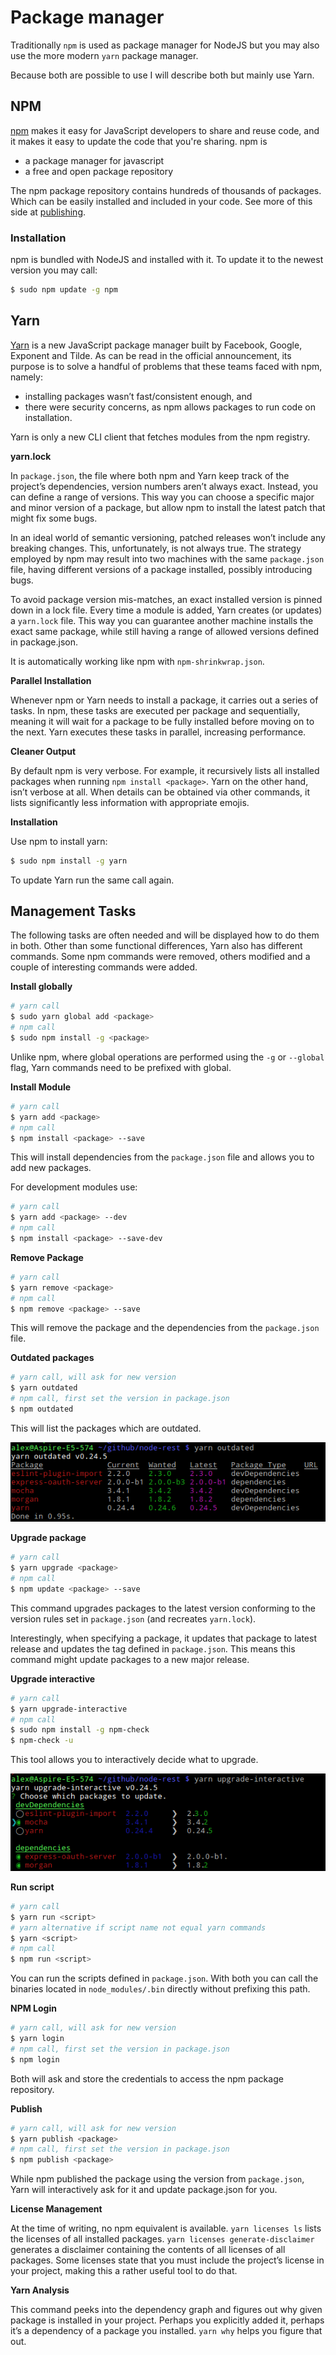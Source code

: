 # Package manager

Traditionally `npm` is used as package manager for NodeJS but you may also use the
more modern `yarn` package manager.

Because both are possible to use I will describe both but mainly use Yarn.


## NPM

[npm](https://docs.npmjs.com) makes it easy for JavaScript developers to share and
reuse code, and it makes it easy to update the code that you're sharing. npm is
- a package manager for javascript
- a free and open package repository

The npm package repository contains hundreds of thousands of packages. Which can
be easily installed and included in your code. See more of this side at
[publishing](../environment/publish.md).

### Installation

npm is bundled with NodeJS and installed with it. To update it to the newest version
you may call:

```bash
$ sudo npm update -g npm
```


## Yarn

[Yarn](https://yarnpkg.com) is a new JavaScript package manager built by Facebook,
Google, Exponent and Tilde. As can be read in the official announcement, its purpose
is to solve a handful of problems that these teams faced with npm, namely:

- installing packages wasn’t fast/consistent enough, and
- there were security concerns, as npm allows packages to run code on installation.

Yarn is only a new CLI client that fetches modules from the npm registry.

__yarn.lock__

In `package.json`, the file where both npm and Yarn keep track of the project’s
dependencies, version numbers aren’t always exact. Instead, you can define a range
of versions. This way you can choose a specific major and minor version of a package,
but allow npm to install the latest patch that might fix some bugs.

In an ideal world of semantic versioning, patched releases won’t include any breaking
changes. This, unfortunately, is not always true. The strategy employed by npm may
result into two machines with the same `package.json` file, having different versions
of a package installed, possibly introducing bugs.

To avoid package version mis-matches, an exact installed version is pinned down in a
lock file. Every time a module is added, Yarn creates (or updates) a `yarn.lock` file.
This way you can guarantee another machine installs the exact same package, while
still having a range of allowed versions defined in package.json.

It is automatically working like npm with `npm-shrinkwrap.json`.

__Parallel Installation__

Whenever npm or Yarn needs to install a package, it carries out a series of tasks.
In npm, these tasks are executed per package and sequentially, meaning it will wait
for a package to be fully installed before moving on to the next. Yarn executes these
tasks in parallel, increasing performance.

__Cleaner Output__

By default npm is very verbose. For example, it recursively lists all installed packages
when running `npm install <package>`. Yarn on the other hand, isn’t verbose at all.
When details can be obtained via other commands, it lists significantly less information
with appropriate emojis.

__Installation__

Use npm to install yarn:

```bash
$ sudo npm install -g yarn
```

To update Yarn run the same call again.


## Management Tasks

The following tasks are often needed and will be displayed how to do them in both.
Other than some functional differences, Yarn also has different commands. Some npm
commands were removed, others modified and a couple of interesting commands were added.

__Install globally__

```bash
# yarn call
$ sudo yarn global add <package>
# npm call
$ sudo npm install -g <package>
```

Unlike npm, where global operations are performed using the `-g` or `--global` flag,
Yarn commands need to be prefixed with global.

__Install Module__

```bash
# yarn call
$ yarn add <package>
# npm call
$ npm install <package> --save
```

This will install dependencies from the `package.json` file and allows you to add
new packages.

For development modules use:

```bash
# yarn call
$ yarn add <package> --dev
# npm call
$ npm install <package> --save-dev
```

__Remove Package__

```bash
# yarn call
$ yarn remove <package>
# npm call
$ npm remove <package> --save
```

This will remove the package and the dependencies from the `package.json` file.

__Outdated packages__

```bash
# yarn call, will ask for new version
$ yarn outdated
# npm call, first set the version in package.json
$ npm outdated
```

This will list the packages which are outdated.

![npm outdated](npm-outdated.png)

__Upgrade package__

```bash
# yarn call
$ yarn upgrade <package>
# npm call
$ npm update <package> --save
```

This command upgrades packages to the latest version conforming to the version rules
set in `package.json` (and recreates `yarn.lock`).

Interestingly, when specifying a package, it updates that package to latest release
and updates the tag defined in `package.json`. This means this command might update
packages to a new major release.

__Upgrade interactive__

```bash
# yarn call
$ yarn upgrade-interactive
# npm call
$ sudo npm install -g npm-check
$ npm-check -u
```

This tool allows you to interactively decide what to upgrade.

![npm outdated](npm-upgrade-interactive.png)

__Run script__

```bash
# yarn call
$ yarn run <script>
# yarn alternative if script name not equal yarn commands
$ yarn <script>
# npm call
$ npm run <script>
```

You can run the scripts defined in `package.json`. With both you can call the
binaries located in `node_modules/.bin` directly without prefixing this path.

__NPM Login__

```bash
# yarn call, will ask for new version
$ yarn login
# npm call, first set the version in package.json
$ npm login
```

Both will ask and store the credentials to access the npm package repository.

__Publish__

```bash
# yarn call, will ask for new version
$ yarn publish <package>
# npm call, first set the version in package.json
$ npm publish <package>
```

While npm published the package using the version from `package.json`, Yarn will
interactively ask for it and update package.json for you.

__License Management__

At the time of writing, no npm equivalent is available. `yarn licenses ls` lists
the licenses of all installed packages. `yarn licenses generate-disclaimer` generates
a disclaimer containing the contents of all licenses of all packages. Some licenses
state that you must include the project’s license in your project, making this a rather
useful tool to do that.

__Yarn Analysis__

This command peeks into the dependency graph and figures out why given package is
installed in your project. Perhaps you explicitly added it, perhaps it’s a dependency
of a package you installed. `yarn why` helps you figure that out.
